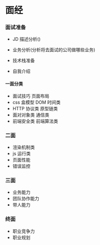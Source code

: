# 面经

### 面试准备

- JD 描述分析()

- 业务分析(分析将去面试的公司做哪些业务)

- 技术栈准备

- 自我介绍

#### 一面分类

- 面试技巧 页面布局
- css 盒模型 DOM 时间类
- HTTP 协议类 原型链类
- 面对对象类 通信类
- 前端安全类 前端算法类

### 二面

- 渲染机制类
- js 运行类
- 页面性能
- 错误监控

### 三面

- 业务能力
- 团队协作能力
- 带人能力

### 终面

- 职业竞争力
- 职业规划
